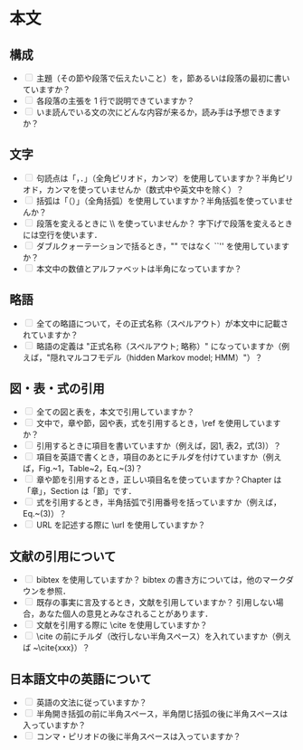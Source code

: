 # 本文

## 構成
- <input disabled="" type="checkbox"> 主題（その節や段落で伝えたいこと）を，節あるいは段落の最初に書いていますか？
- <input disabled="" type="checkbox"> 各段落の主張を 1 行で説明できていますか？
- <input disabled="" type="checkbox"> いま読んでいる文の次にどんな内容が来るか，読み手は予想できますか？

## 文字
- <input disabled="" type="checkbox"> 句読点は「，．」（全角ピリオド，カンマ）を使用していますか？半角ピリオド，カンマを使っていませんか（数式中や英文中を除く）？
- <input disabled="" type="checkbox"> 括弧は「（）」（全角括弧）を使用していますか？半角括弧を使っていませんか？
- <input disabled="" type="checkbox"> 段落を変えるときに \\\\ を使っていませんか？ 字下げで段落を変えるときには空行を使います．
- <input disabled="" type="checkbox"> ダブルクォーテーションで括るとき，"" ではなく ``'' を使用していますか？
- <input disabled="" type="checkbox"> 本文中の数値とアルファベットは半角になっていますか？

## 略語
- <input disabled="" type="checkbox"> 全ての略語について，その正式名称（スペルアウト）が本文中に記載されていますか？
- <input disabled="" type="checkbox"> 略語の定義は "正式名称（スペルアウト; 略称）" になっていますか（例えば，"隠れマルコフモデル（hidden Markov model; HMM）"）？

## 図・表・式の引用
- <input disabled="" type="checkbox"> 全ての図と表を，本文で引用していますか？
- <input disabled="" type="checkbox"> 文中で，章や節，図や表，式を引用するとき，\ref を使用していますか？
- <input disabled="" type="checkbox"> 引用するときに項目を書いていますか（例えば，図1, 表2，式(3)）？ 
- <input disabled="" type="checkbox"> 項目を英語で書くとき，項目のあとにチルダを付けていますか（例えば，Fig.~1，Table~2，Eq.~(3)？ 
- <input disabled="" type="checkbox"> 章や節を引用するとき，正しい項目名を使っていますか？Chapter は「章」，Section は「節」です．
- <input disabled="" type="checkbox"> 式を引用するとき，半角括弧で引用番号を括っていますか（例えば，Eq.~(3)）？ 
- <input disabled="" type="checkbox"> URL を記述する際に \url を使用していますか？

## 文献の引用について
- <input disabled="" type="checkbox"> bibtex を使用していますか？ bibtex の書き方については，他のマークダウンを参照．
- <input disabled="" type="checkbox"> 既存の事実に言及するとき，文献を引用していますか？ 引用しない場合，あなた個人の意見とみなされることがあります．
- <input disabled="" type="checkbox"> 文献を引用する際に \cite を使用していますか？
- <input disabled="" type="checkbox"> \cite の前にチルダ（改行しない半角スペース）を入れていますか（例えば ~\cite{xxx}）？

## 日本語文中の英語について
- <input disabled="" type="checkbox"> 英語の文法に従っていますか？
- <input disabled="" type="checkbox"> 半角開き括弧の前に半角スペース，半角閉じ括弧の後に半角スペースは入っていますか？
- <input disabled="" type="checkbox"> コンマ・ピリオドの後に半角スペースは入っていますか？
